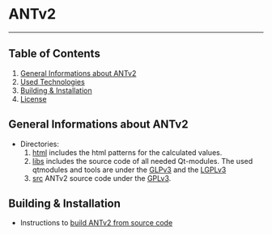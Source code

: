 # ANTv2
***
## Table of Contents
1. [General Informations about ANTv2](#general-informations)
2. [Used Technologies](#used-technologies)
3. [Building & Installation](#building-&-installation)
4. [License](#license)

## General Informations about ANTv2
* Directories:
    1. [html](html) includes the html patterns for the calculated values.
    2. [libs](libs) includes the source code of all needed Qt-modules. The used qtmodules and tools are under the [GLPv3](COPYING) and the [LGPLv3](COPYING.LESSER)
    3. [src](src) ANTv2 source code under the [GPLv3](LICENSE).

## Building & Installation
* Instructions to [build ANTv2 from source code](BUILDING.md)

